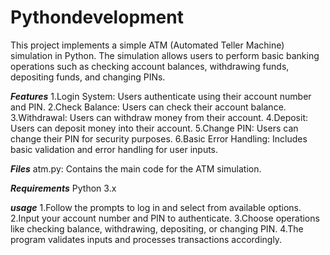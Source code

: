 # Pythondevelopment
This project implements a simple ATM (Automated Teller Machine) simulation in Python. 
The simulation allows users to perform basic banking operations such as checking account balances, withdrawing funds, depositing funds, and changing PINs.

***Features***
1.Login System: Users authenticate using their account number and PIN.
2.Check Balance: Users can check their account balance.
3.Withdrawal: Users can withdraw money from their account.
4.Deposit: Users can deposit money into their account.
5.Change PIN: Users can change their PIN for security purposes.
6.Basic Error Handling: Includes basic validation and error handling for user inputs.

***Files***
atm.py: Contains the main code for the ATM simulation.

***Requirements***
Python 3.x

***usage***
1.Follow the prompts to log in and select from available options.
2.Input your account number and PIN to authenticate.
3.Choose operations like checking balance, withdrawing, depositing, or changing PIN.
4.The program validates inputs and processes transactions accordingly.
